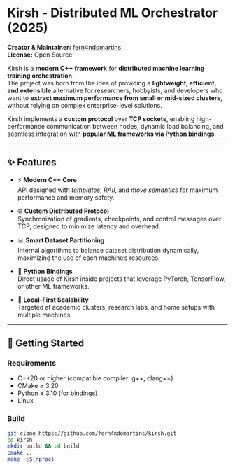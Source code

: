 # Kirsh - Distributed ML Orchestrator (2025)

**Creator & Maintainer:** [fern4ndomartins](https://github.com/fern4ndomartins)  
**License:** Open Source  

Kirsh is a **modern C++ framework** for **distributed machine learning training orchestration**.  
The project was born from the idea of providing a **lightweight, efficient, and extensible** alternative for researchers, hobbyists, and developers who want to **extract maximum performance from small or mid-sized clusters**, without relying on complex enterprise-level solutions.  

Kirsh implements a **custom protocol** over **TCP sockets**, enabling high-performance communication between nodes, dynamic load balancing, and seamless integration with **popular ML frameworks via Python bindings**.  

---

## ✨ Features

- ⚡ **Modern C++ Core**  
  API designed with *templates*, *RAII*, and *move semantics* for maximum performance and memory safety.  

- 🌐 **Custom Distributed Protocol**  
  Synchronization of gradients, checkpoints, and control messages over TCP, designed to minimize latency and overhead.  

- 📊 **Smart Dataset Partitioning**  
  Internal algorithms to balance dataset distribution dynamically, maximizing the use of each machine’s resources.  

- 🐍 **Python Bindings**  
  Direct usage of Kirsh inside projects that leverage PyTorch, TensorFlow, or other ML frameworks.  

- 🔧 **Local-First Scalability**  
  Targeted at academic clusters, research labs, and home setups with multiple machines.  

---

## 🚀 Getting Started

### Requirements

- C++20 or higher (compatible compiler: g++, clang++)
- CMake ≥ 3.20
- Python ≥ 3.10 (for bindings)
- Linux

### Build

```bash
git clone https://github.com/fern4ndomartins/kirsh.git
cd kirsh
mkdir build && cd build
cmake ..
make -j$(nproc)
